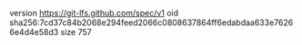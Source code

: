 version https://git-lfs.github.com/spec/v1
oid sha256:7cd37c84b2068e294feed2066c0808637864ff6edabdaa633e76266e4d4e58d3
size 757
